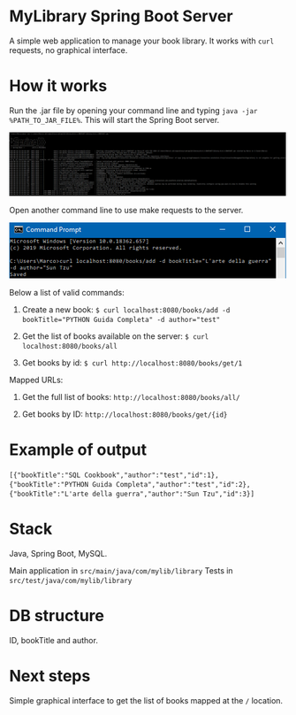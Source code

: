 # MyLibrary Spring Boot Server

A simple web application to manage your book library. It works with `curl` requests, no graphical interface.

# How it works

Run the .jar file by opening your command line and typing `java -jar %PATH_TO_JAR_FILE%`. This will start the Spring Boot server.

![](https://github.com/marcogdepinto/spring-boot-library/blob/master/pictures/SpringBoot.PNG)

Open another command line to use make requests to the server.

![](https://github.com/marcogdepinto/spring-boot-library/blob/master/pictures/Prompt.PNG)

Below a list of valid commands:

1) Create a new book: `$ curl localhost:8080/books/add -d bookTitle="PYTHON Guida Completa" -d author="test"`

2) Get the list of books available on the server: `$ curl localhost:8080/books/all`

3) Get books by id: `$ curl http://localhost:8080/books/get/1`

Mapped URLs:

1) Get the full list of books: `http://localhost:8080/books/all/`

2) Get books by ID: `http://localhost:8080/books/get/{id}`

# Example of output 

`[{"bookTitle":"SQL Cookbook","author":"test","id":1},{"bookTitle":"PYTHON Guida Completa","author":"test","id":2},{"bookTitle":"L'arte della guerra","author":"Sun Tzu","id":3}]`

# Stack

Java, Spring Boot, MySQL.

Main application in `src/main/java/com/mylib/library`
Tests in `src/test/java/com/mylib/library`

# DB structure

ID, bookTitle and author.

# Next steps

Simple graphical interface to get the list of books mapped at the `/` location.
